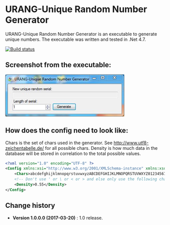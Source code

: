 URANG-Unique Random Number Generator
====================================

URANG-Unique Random Number Generator is an executable to generate unique numbers.
The executable was written and tested in .Net 4.7.

[![Build status](https://ci.appveyor.com/api/projects/status/8w5fj9cm9mvbsouq?svg=true)](https://ci.appveyor.com/project/SeppPenner/urang-unique-random-number-generator)

## Screenshot from the executable:
![Screenshot from the executable](https://github.com/SeppPenner/URANG-Unique-Random-Number-Generator/blob/master/Screenshot.JPG "Screenshot from the executable")

## How does the config need to look like:
Chars is the set of chars used in the generator. See http://www.utf8-zeichentabelle.de/ for all possible chars.
Density is how much data in the database will be stored in correlation to the total possible values.
```xml
<?xml version="1.0" encoding="UTF-8" ?>
<Config xmlns:xsi="http://www.w3.org/2001/XMLSchema-instance" xmlns:xsd="http://www.w3.org/2001/XMLSchema">
	<Chars>abcdefghijklmnopqrstuvwxyzABCDEFGHIJKLMNOPQRSTUVWXYZ0123456789-_#$?!"%()[]{}+*,./:;@=^`|~²³§</Chars>
	<!-- Don't use ' or \ or < or > and else only use the following chars: http://www.utf8-zeichentabelle.de/-->
	<Density>0.55</Density>
</Config>
```

Change history
--------------

* **Version 1.0.0.0 (2017-03-20)** : 1.0 release.
